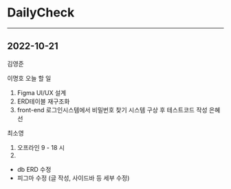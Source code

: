# DailyCheck
---
## 2022-10-21
김영준

이명호
오늘 할 일
1. Figma UI/UX 설계
2. ERD테이블 재구조화
3. front-end 로그인시스템에서 비밀번호 찾기 시스템 구상 후 테스트코드 작성
은혜선

최소영
1. 오프라인 9 - 18 시
2. 
- db ERD 수정
- 피그마 수정 (글 작성, 사이드바 등 세부 수정)
